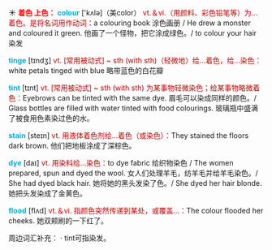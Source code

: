☀ <font color="red">**着色 上色：**</font>
<font color="sky blue">**colour**</font> ['kʌlə]（美color）
<font color="#c00000">vt.＆vi.（用颜料、彩色铅笔等）为…着色。是将名词用作动词：</font>a colouring book 涂色画册 / He drew a monster and coloured it green. 他画了一个怪物，把它涂成绿色。/ to colour your hair 染发
           
<font color="sky blue">**tinge**</font> [tɪndʒ]
<font color="#c00000">vt. [常用被动式] ~ sth (with sth)（轻微地）给…着色，给…染色：</font>white petals tinged with blue 略带蓝色的白花瓣
           
<font color="sky blue">**tint**</font> [tɪnt]
<font color="#c00000">vt. [常用被动式] ~ sth (with sth) 为某事物轻微染色；给某事物略微着色：</font>Eyebrows can be tinted with the same dye. 眉毛可以染成同样的颜色。/ Glass bottles are filled with water tinted with food colourings. 玻璃瓶中盛满了被食用色素染过色的水。

<font color="sky blue">**stain**</font> [steɪn] 
<font color="#c00000">vt. 用液体着色剂给…着色（或染色）：</font>They stained the floors dark brown. 他们把地板涂成了深棕色。
           
<font color="sky blue">**dye**</font> [daɪ]
<font color="#c00000">vt. 用染料给…染色：</font>to dye fabric 给织物染色 / The women prepared, spun and dyed the wool. 女人们处理羊毛，纺羊毛并给羊毛染色。/ She had dyed black hair. 她将她的黑头发染了色。/ She dyed her hair blonde. 她把头发染成了金黄色。

<font color="sky blue">**flood**</font> [flʌd] 
<font color="#c00000">vt.＆vi. 指颜色突然传递到某处，或覆盖…：</font>The colour flooded her cheeks. 她双颊刷的一下红了。

周边词汇补充：
· tint可指染发。